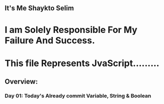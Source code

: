 ## It's Me Shaykto Selim

# I am Solely Responsible For My Failure And Success.

# This file Represents JvaScript.........

## Overview:
### Day 01: Today's Already commit Variable, String & Boolean 

